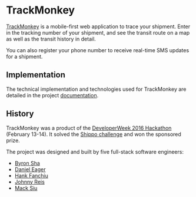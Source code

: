 # TrackMonkey

[TrackMonkey](https://trackmonkey.io/) is a mobile-first web application to trace your shipment. Enter in the tracking number of your shipment, and see the transit route on a map as well as the transit history in detail.

You can also register your phone number to receive real-time SMS updates for a shipment.

## Implementation

The technical implementation and technologies used for TrackMonkey are detailed in the project [documentation](/docs/technology.md/).

## History

TrackMonkey was a product of the [DeveloperWeek 2016 Hackathon](http://www.developerweek.com/hackathon/) (February 13-14). It solved the [Shippo challenge](https://github.com/goshippo/devweek16-shippo-challenge/) and won the sponsored prize.

The project was designed and built by five full-stack software engineers:

- [Byron Sha](https://github.com/byronsha/)
- [Daniel Eager](https://github.com/deager/)
- [Hank Fanchiu](https://github.com/hankfanchiu/)
- [Johnny Reis](https://github.com/jjjreisss/)
- [Mack Siu](https://github.com/mjsiu/)
